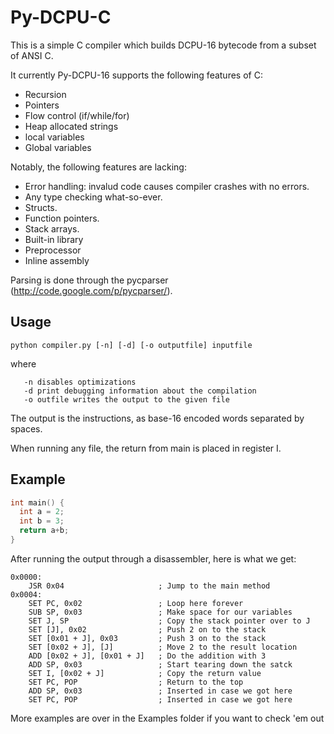 # Py-DCPU-C #
This is a simple C compiler which builds DCPU-16 bytecode from a subset of
ANSI C. 

It currently Py-DCPU-16 supports the following features of C:

 + Recursion
 + Pointers
 + Flow control (if/while/for)
 + Heap allocated strings
 + local variables
 + Global variables

Notably, the following features are lacking:

 + Error handling: invalud code causes compiler crashes with no errors.
 + Any type checking what-so-ever.
 + Structs.
 + Function pointers.
 + Stack arrays.
 + Built-in library
 + Preprocessor
 + Inline assembly

Parsing is done through the pycparser (http://code.google.com/p/pycparser/).

## Usage ##
```
python compiler.py [-n] [-d] [-o outputfile] inputfile
```

where

```
   -n disables optimizations
   -d print debugging information about the compilation
   -o outfile writes the output to the given file 
```

The output is the instructions, as base-16 encoded words separated by spaces.

When running any file, the return from main is placed in register I.


## Example ##

```C
int main() {
  int a = 2;
  int b = 3;
  return a+b;
}
```

After running the output through a disassembler, here is what we get:

```dasm16
0x0000:
    JSR 0x04                     ; Jump to the main method
0x0004:
    SET PC, 0x02                 ; Loop here forever
    SUB SP, 0x03                 ; Make space for our variables
    SET J, SP                    ; Copy the stack pointer over to J
    SET [J], 0x02                ; Push 2 on to the stack
    SET [0x01 + J], 0x03         ; Push 3 on to the stack
    SET [0x02 + J], [J]          ; Move 2 to the result location
    ADD [0x02 + J], [0x01 + J]   ; Do the addition with 3
    ADD SP, 0x03                 ; Start tearing down the satck
    SET I, [0x02 + J]            ; Copy the return value
    SET PC, POP                  ; Return to the top
    ADD SP, 0x03                 ; Inserted in case we got here
    SET PC, POP                  ; Inserted in case we got here
```

More examples are over in the Examples folder if you want to check 'em out

